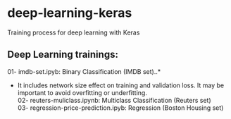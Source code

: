 # deep-learning-keras
Training process for deep learning with Keras

Deep Learning trainings:
-------------------------
01- imdb-set.ipyb: Binary Classification (IMDB set)..*    
- It includes network size effect on training and validation loss. It may be important to avoid overfitting or underfitting.  
02- reuters-muliclass.ipynb: Multiclass Classification (Reuters set)  
03- regression-price-prediction.ipyb: Regression (Boston Housing set)  

